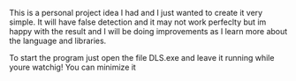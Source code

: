 This is a personal project idea I had and I just wanted to create it very simple.
It will have false detection and it may not work perfeclty but im happy with the result and I will be doing improvements as I learn more about the language and libraries.


To start the program just open the file DLS.exe and leave it running while youre watchig!
You can minimize it